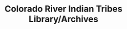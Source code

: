 ---
layout: repo
title: "Colorado River Indian Tribes Library/Archives"
id: 12829
permalink: repos/12829/
---
